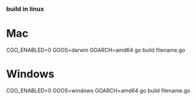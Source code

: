 
### build in linux
# Mac
CGO_ENABLED=0 GOOS=darwin GOARCH=amd64 go build filename.go

# Windows
CGO_ENABLED=0 GOOS=windows GOARCH=amd64 go build filename.go